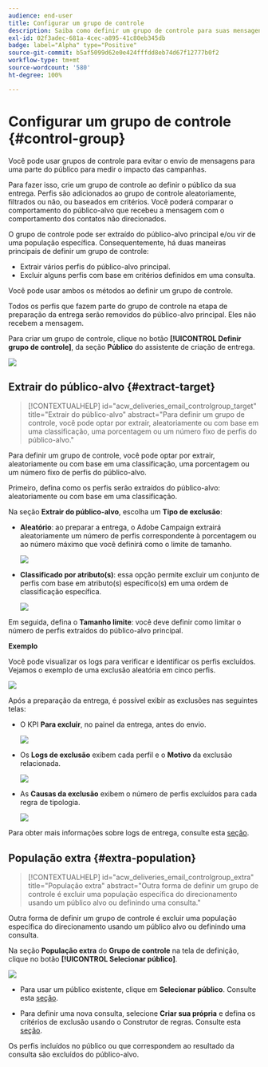 ```yaml
---
audience: end-user
title: Configurar um grupo de controle
description: Saiba como definir um grupo de controle para suas mensagens na interface do Campaign Web
exl-id: 02f3adec-681a-4cec-a895-41c80eb345db
badge: label="Alpha" type="Positive"
source-git-commit: b5af5099d62e0e424fffdd8eb74d67f12777b0f2
workflow-type: tm+mt
source-wordcount: '580'
ht-degree: 100%

---
```


# Configurar um grupo de controle {#control-group}

Você pode usar grupos de controle para evitar o envio de mensagens para uma parte do público para medir o impacto das campanhas.

Para fazer isso, crie um grupo de controle ao definir o público da sua entrega. Perfis são adicionados ao grupo de controle aleatoriamente, filtrados ou não, ou baseados em critérios. Você poderá comparar o comportamento do público-alvo que recebeu a mensagem com o comportamento dos contatos não direcionados.

O grupo de controle pode ser extraído do público-alvo principal e/ou vir de uma população específica. Consequentemente, há duas maneiras principais de definir um grupo de controle:

* Extrair vários perfis do público-alvo principal.
* Excluir alguns perfis com base em critérios definidos em uma consulta.

Você pode usar ambos os métodos ao definir um grupo de controle.

Todos os perfis que fazem parte do grupo de controle na etapa de preparação da entrega serão removidos do público-alvo principal. Eles não recebem a mensagem.

Para criar um grupo de controle, clique no botão **[!UICONTROL Definir grupo de controle]**, da seção **Público** do assistente de criação de entrega.

![](assets/control-group1.png)

## Extrair do público-alvo {#extract-target}

>[!CONTEXTUALHELP]
>id="acw_deliveries_email_controlgroup_target"
>title="Extrair do público-alvo"
>abstract="Para definir um grupo de controle, você pode optar por extrair, aleatoriamente ou com base em uma classificação, uma porcentagem ou um número fixo de perfis do público-alvo."

Para definir um grupo de controle, você pode optar por extrair, aleatoriamente ou com base em uma classificação, uma porcentagem ou um número fixo de perfis do público-alvo.

Primeiro, defina como os perfis serão extraídos do público-alvo: aleatoriamente ou com base em uma classificação.

Na seção **Extrair do público-alvo**, escolha um **Tipo de exclusão**:

* **Aleatório**: ao preparar a entrega, o Adobe Campaign extrairá aleatoriamente um número de perfis correspondente à porcentagem ou ao número máximo que você definirá como o limite de tamanho.

   ![](assets/control-group.png)

* **Classificado por atributo(s)**: essa opção permite excluir um conjunto de perfis com base em atributo(s) específico(s) em uma ordem de classificação específica.

   ![](assets/control-group2.png)

Em seguida, defina o **Tamanho limite**: você deve definir como limitar o número de perfis extraídos do público-alvo principal.

**Exemplo**

Você pode visualizar os logs para verificar e identificar os perfis excluídos. Vejamos o exemplo de uma exclusão aleatória em cinco perfis.

![](assets/control-group4.png)

Após a preparação da entrega, é possível exibir as exclusões nas seguintes telas:

* O KPI **Para excluir**, no painel da entrega, antes do envio.

   ![](assets/control-group5.png)

* Os **Logs de exclusão** exibem cada perfil e o **Motivo** da exclusão relacionada. 

   ![](assets/control-group6.png)

* As **Causas da exclusão** exibem o número de perfis excluídos para cada regra de tipologia.

   ![](assets/control-group7.png)

Para obter mais informações sobre logs de entrega, consulte esta [seção](../monitor/delivery-logs.md).

## População extra {#extra-population}

>[!CONTEXTUALHELP]
>id="acw_deliveries_email_controlgroup_extra"
>title="População extra"
>abstract="Outra forma de definir um grupo de controle é excluir uma população específica do direcionamento usando um público alvo ou definindo uma consulta."

Outra forma de definir um grupo de controle é excluir uma população específica do direcionamento usando um público alvo ou definindo uma consulta.

Na seção **População extra** do **Grupo de controle** na tela de definição, clique no botão **[!UICONTROL Selecionar público]**.

![](assets/control-group3.png)

* Para usar um público existente, clique em **Selecionar público**. Consulte esta [seção](add-audience.md).

* Para definir uma nova consulta, selecione **Criar sua própria** e defina os critérios de exclusão usando o Construtor de regras. Consulte esta [seção](segment-builder.md).

Os perfis incluídos no público ou que correspondem ao resultado da consulta são excluídos do público-alvo.